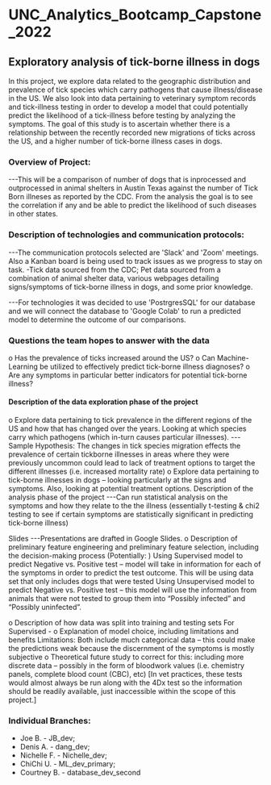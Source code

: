 # UNC_Analytics_Bootcamp_Capstone_2022

## Exploratory analysis of tick-borne illness in dogs
In this project, we explore data related to the geographic distribution and prevalence of tick species which carry pathogens that cause illness/disease in the US. We also look into data pertaining to veterinary symptom records and tick-illness testing in order to develop a model that could potentially predict the likelihood of a tick-illness before testing by analyzing the symptoms. The goal of this study is to ascertain whether there is a relationship between the recently recorded new migrations of ticks across the US, and a higher number of tick-borne illness cases in dogs. 
### Overview of Project:
---This will be a comparison of number of dogs that is inprocessed and outprocessed in animal shelters in Austin Texas against the number of Tick Born illneses as reported by the CDC. From the analysis the goal is to see the correlation if any and be able to predict the likelihood of such diseases in other states.

### Description of technologies and communication protocols:
---The communication protocols selected are 'Slack' and 'Zoom' meetings. Also a Kanban board is being used to track issues as we progress to stay on task. 
-Tick data sourced from the CDC; Pet data sourced from a combination of animal shelter data, various webpages detailing signs/symptoms of tick-borne illness in dogs, and some prior knowledge.

---For technologies it was decided to use 'PostrgresSQL' for our database and we will connect the database to 'Google Colab' to run a predicted model to determine the outcome of our comparisons.

### Questions the team hopes to answer with the data
o	Has the prevalence of ticks increased around the US?
o	Can Machine-Learning be utilized to effectively predict tick-borne illness diagnoses?
o	Are any symptoms in particular better indicators for potential tick-borne illness?
#### Description of the data exploration phase of the project
o	Explore data pertaining to tick prevalence in the different regions of the US and how that has changed over the years. Looking at which species carry which
    pathogens (which in-turn causes particular illnesses). 
    ---Sample Hypothesis: The changes in tick species migration effects the prevalence of certain tickborne illnesses in areas where they were previously uncommon
    could lead to lack of treatment options to target the different illnesses (i.e. increased mortality rate)
o	Explore data pertaining to tick-borne illnesses in dogs – looking particularly at the signs and symptoms. Also, looking at potential treatment options. 
    Description of the analysis phase of the project
    ---Can run statistical analysis on the symptoms and how they relate to the the illness (essentially t-testing & chi2 testing to see if certain symptoms are
    statistically significant in predicting tick-borne illness)

Slides
    ---Presentations are drafted in Google Slides.
o	Description of preliminary feature engineering and preliminary feature selection, including the decision-making process
    (Potentially: )
    Using Supervised model to predict Negative vs. Positive test – model will take in information for each of the symptoms in order to predict the test outcome. 
    This will be using data set that only includes dogs that were tested
    Using Unsupervised model to predict Negative vs. Positive test – this model will use the information from animals that were not tested  to group them into
    “Possibly infected” and “Possibly uninfected”. 

o	Description of how data was split into training and testing sets
    For Supervised - 
o	Explanation of model choice, including limitations and benefits
    Limitations: Both include much categorical data – this could make the predictions weak because the discernment of the symptoms is mostly subjective
o	Theoretical future study to correct for this: including more discrete data – possibly in the form of bloodwork values (i.e. chemistry panels, complete blood count
    (CBC), etc) [In vet practices, these tests would almost always be run along with the 4Dx test so the information should be readily available, just inaccessible
    within the scope of this project.]
    


### Individual Branches:
- Joe B. - JB_dev;
- Denis A. - dang_dev; 
- Nichelle F. - Nichelle_dev; 
- ChiChi U. - ML_dev_primary; 
- Courtney B. - database_dev_second
